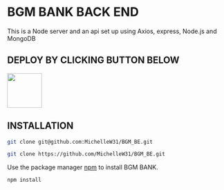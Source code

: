 # BGM BANK BACK END

This is a Node server and an api set up using Axios, express, Node.js and MongoDB

## DEPLOY BY CLICKING BUTTON BELOW

[<img src="https://cdn.gomix.com/2bdfb3f8-05ef-4035-a06e-2043962a3a13%2Fremix-button.svg" width="80px" />](https://glitch.com/edit/#!/bgmbank)

## INSTALLATION

```bash
git clone git@github.com:MichelleW31/BGM_BE.git
```

```bash
git clone https://github.com/MichelleW31/BGM_BE.git
```

Use the package manager [npm](https://pip.pypa.io/en/stable/) to install BGM BANK.

```bash
npm install
```
